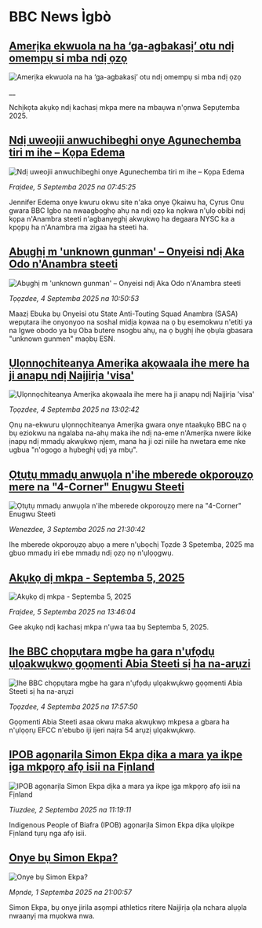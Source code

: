 # BBC News Ìgbò## [Amerịka ekwuola na ha ‘ga-agbakasị’ otu ndị omempụ si mba ndị ọzọ](https://www.bbc.co.uk/igbo/live/cgr9ekd99rxt?at_medium=RSS&at_campaign=rss?at_campaign=githubrss)![Amerịka ekwuola na ha ‘ga-agbakasị’ otu ndị omempụ si mba ndị ọzọ](https://ichef.bbci.co.uk/ace/standard/240/cpsprodpb/1888/live/ea8c3ef0-8a28-11f0-b391-6936825093bd.png)__Nchịkọta akụkọ ndị kachasị mkpa mere na mbaụwa n'ọnwa Sepụtemba 2025.## [Ndị uweojii anwuchibeghi onye Agunechemba tiri m ihe – Kọpa  Edema ](https://www.bbc.com/igbo/articles/c4g6461ll3wo?at_medium=RSS&at_campaign=rss?at_campaign=githubrss)![Ndị uweojii anwuchibeghi onye Agunechemba tiri m ihe – Kọpa  Edema ](https://ichef.bbci.co.uk/ace/ws/240/cpsprodpb/33a1/live/42496300-899a-11f0-898f-d5f571305c23.jpg)_Fraịdee, 5 Septemba 2025 na 07:45:25_Jennifer Edema onye kwuru okwu site n'aka onye Ọkaiwu ha, Cyrus Onu gwara BBC Igbo na nwaagbọghọ ahụ na ndị ọzọ ka nọkwa n'ụlọ obibi ndị kọpa n'Anambra steeti n'agbanyeghị akwụkwọ ha degaara NYSC ka a kpọpụ ha n'Anambra ma zigaa ha steeti ha.## [Abụghị m 'unknown gunman' – Onyeisi ndị Aka Odo n'Anambra steeti](https://www.bbc.com/igbo/articles/c74dpxvn2yro?at_medium=RSS&at_campaign=rss?at_campaign=githubrss)![Abụghị m 'unknown gunman' – Onyeisi ndị Aka Odo n'Anambra steeti](https://ichef.bbci.co.uk/ace/ws/240/cpsprodpb/51ab/live/4150f4e0-897c-11f0-93a9-c9fc9cc74be9.png)_Tọọzdee, 4 Septemba 2025 na 10:50:53_Maazị Ebuka bụ Onyeisi otu State Anti-Touting Squad Anambra (SASA) wepụtara ihe onyonyoo na soshal midịa kọwaa na ọ bụ esemokwu n'etiti ya na Igwe obodo ya bụ Oba butere nsogbu ahụ, na ọ bụghị ihe ọbụla gbasara "unknown gunmen" maọbụ ESN.## [Ụlọnnọchiteanya Amerịka akọwaala ihe mere ha ji anapụ ndị Naịjirịa 'visa'](https://www.bbc.com/igbo/articles/c62gngdyn1do?at_medium=RSS&at_campaign=rss?at_campaign=githubrss)![Ụlọnnọchiteanya Amerịka akọwaala ihe mere ha ji anapụ ndị Naịjirịa 'visa'](https://ichef.bbci.co.uk/ace/ws/240/cpsprodpb/d2c9/live/e9c81290-898e-11f0-9cf6-cbf3e73ce2b9.jpg)_Tọọzdee, 4 Septemba 2025 na 13:02:42_Ọnụ na-ekwuru ụlọnnọchiteanya Amerịka gwara onye ntaakụkọ BBC na ọ bụ eziokwu na ngalaba na-ahụ maka ihe ndị na-eme n'Amerịka nwere ikike ịnapụ ndị mmadụ akwụkwọ njem, mana ha ji ozi niile ha nwetara eme nke ugbua "n'ogogo a hụbeghị ụdị ya mbụ".## [Ọtụtụ mmadụ anwụọla n'ihe mberede okporoụzọ mere na "4-Corner" Enugwu Steeti](https://www.bbc.com/igbo/articles/cdr6lgnvngyo?at_medium=RSS&at_campaign=rss?at_campaign=githubrss)![Ọtụtụ mmadụ anwụọla n'ihe mberede okporoụzọ mere na "4-Corner" Enugwu Steeti](https://ichef.bbci.co.uk/ace/ws/240/cpsprodpb/3a1f/live/0d8fa3f0-8903-11f0-8f95-05be11896326.jpg)_Wenezdee, 3 Septemba 2025 na 21:30:42_Ihe mberede okporoụzọ abụọ a mere n'ụbọchị Tọzde 3 Spetemba, 2025 ma gbuo mmadụ iri ebe mmadụ ndị ọzọ nọ n'ụlọọgwụ.## [Akụkọ dị mkpa - Septemba 5, 2025](https://www.bbc.com/igbo/articles/c5yk0k4y23qo?at_medium=RSS&at_campaign=rss?at_campaign=githubrss)![Akụkọ dị mkpa - Septemba 5, 2025](https://ichef.bbci.co.uk/ace/ws/240/cpsprodpb/f1a0/live/52df1610-60be-11f0-a40e-a1af2950b220.jpg)_Fraịdee, 5 Septemba 2025 na 13:46:04_Gee akụkọ ndị kachasị mkpa n'ụwa taa bụ Septemba 5, 2025.## [Ihe BBC chọpụtara mgbe ha gara n'ụfọdụ ụlọakwụkwọ gọọmenti Abia Steeti sị ha na-arụzi ](https://www.bbc.com/igbo/articles/c39rknjmn89o?at_medium=RSS&at_campaign=rss?at_campaign=githubrss)![Ihe BBC chọpụtara mgbe ha gara n'ụfọdụ ụlọakwụkwọ gọọmenti Abia Steeti sị ha na-arụzi ](https://ichef.bbci.co.uk/ace/ws/240/cpsprodpb/7425/live/19179050-88dd-11f0-9cf6-cbf3e73ce2b9.jpg)_Tọọzdee, 4 Septemba 2025 na 17:57:50_Gọọmenti Abia Steeti asaa okwu maka akwụkwọ mkpesa a gbara ha n'ụlọọrụ EFCC n'ebubo iji ijeri naịra 54 arụzị ụlọakwụkwọ.## [IPOB agọnarịla Simon Ekpa dịka a mara ya ikpe ịga mkpọrọ afọ isii na Fịnland](https://www.bbc.com/igbo/articles/cvgvgep7905o?at_medium=RSS&at_campaign=rss?at_campaign=githubrss)![IPOB agọnarịla Simon Ekpa dịka a mara ya ikpe ịga mkpọrọ afọ isii na Fịnland](https://ichef.bbci.co.uk/ace/ws/240/cpsprodpb/1564/live/1225aab0-87ee-11f0-b391-6936825093bd.jpg)_Tiuzdee, 2 Septemba 2025 na 11:19:11_Indigenous People of Biafra (IPOB) agọnarịla Simon Ekpa dịka ụlọikpe Fịnland tụrụ nga afọ isii.## [Onye bụ Simon Ekpa?](https://www.bbc.com/igbo/articles/cvg3g4mg43ko?at_medium=RSS&at_campaign=rss?at_campaign=githubrss)![Onye bụ Simon Ekpa?](https://ichef.bbci.co.uk/ace/ws/240/cpsprodpb/1655/live/430d08e0-8770-11f0-a4c8-d381adcec3ce.jpg)_Mọnde, 1 Septemba 2025 na 21:00:57_Simon Ekpa, bụ onye jirila asọmpi athletics ritere Naịjirịa ọla nchara alụọla nwaanyị ma mụokwa nwa.